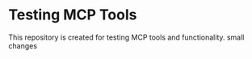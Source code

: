 # Testing MCP Tools

This repository is created for testing MCP tools and functionality.
small changes
